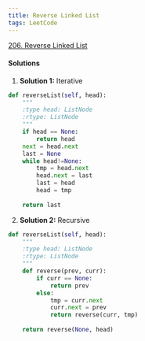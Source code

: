 ```yaml
---
title: Reverse Linked List
tags: LeetCode
---
```


[206. Reverse Linked List](https://leetcode.com/problems/reverse-linked-list/)

#### Solutions
1. **Solution 1:** Iterative
```python
def reverseList(self, head):
    """
    :type head: ListNode
    :rtype: ListNode
    """
    if head == None:
        return head
    next = head.next
    last = None
    while head!=None:
        tmp = head.next
        head.next = last
        last = head
        head = tmp
    
    return last
```
2. **Solution 2:** Recursive
```python
def reverseList(self, head):
    """
    :type head: ListNode
    :rtype: ListNode
    """
    def reverse(prev, curr):
        if curr == None:
            return prev
        else:
            tmp = curr.next
            curr.next = prev
            return reverse(curr, tmp)
        
    return reverse(None, head)
```
   